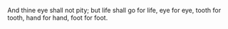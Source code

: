 And thine eye shall not pity; but life shall go for life, eye for eye, tooth for tooth, hand for hand, foot for foot.
